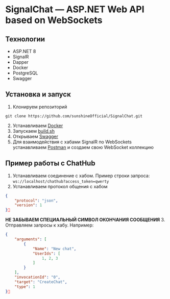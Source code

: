# SignalChat — ASP.NET Web API based on WebSockets

## Технологии
* ASP.NET 8
* SignalR
* Dapper
* Docker
* PostgreSQL
* Swagger

## Установка и запуск

1. Клонируем репозиторий
```shell
git clone https://github.com/sunshineOfficial/SignalChat.git
```
2. Устанавливаем [Docker](https://www.docker.com/products/docker-desktop/)
3. Запускаем [build.sh](build.sh)
4. Открываем [Swagger](http://localhost/swagger/index.html)
5. Для взаимодействия с хабами SignalR по WebSockets устанавливаем [Postman](https://www.postman.com) и создаем свою WebSocket коллекцию

## Пример работы с ChatHub

1. Устанавливаем соединение с хабом. Пример строки запроса: `ws://localhost/chathub?access_token=qwerty`
2. Устанавливаем протокол общения с хабом
```json
{
    "protocol": "json",
    "version": 1
}
```
**НЕ ЗАБЫВАЕМ СПЕЦИАЛЬНЫЙ СИМВОЛ ОКОНЧАНИЯ СООБЩЕНИЯ**
3. Отправляем запросы к хабу. Например:
```json
{
    "arguments": [
        {
            "Name": "New chat",
            "UserIds": [
                1, 2, 3
            ]
        }
    ],
    "invocationId": "0",
    "target": "CreateChat",
    "type": 1
}
```